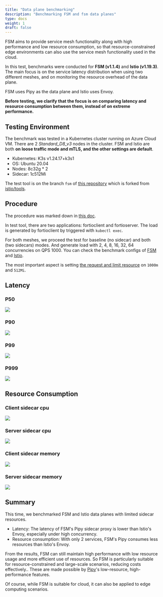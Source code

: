 ```yaml
---
title: "Data plane benchmarking"
description: "Benchmarking FSM and fsm data planes"
type: docs
weight: 1
draft: false
---
```


FSM aims to provide service mesh functionality along with high performance and low resource consumption, so that resource-constrained edge environments can also use the service mesh functionality used in the cloud.

In this test, benchmarks were conducted for **FSM (v1.1.4)** and **Istio (v1.19.3)**. The main focus is on the service latency distribution when using two different meshes, and on monitoring the resource overhead of the data plane.

FSM uses Pipy as the data plane and Istio uses Envoy.

**Before testing, we clarify that the focus is on comparing latency and resource consumption between them, instead of on extreme performance.**

## Testing Environment

The benchmark was tested in a Kubernetes cluster running on Azure Cloud VM. There are 2 *Standard_D8_v3* nodes in the cluster. FSM and Istio are both **on loose traffic mode and mTLS, and the other settings are default**.

* Kubernetes: K3s v1.24.17+k3s1
* OS: Ubuntu 20.04
* Nodes: 8c32g * 2
* Sidecar: 1c512Mi

The test tool is on the branch `fsm` of [this repository](https://github.com/addozhang/istio-tools) which is forked from [istio/tools](https://github.com/istio/tools).

## Procedure

The procedure was marked down in [this doc](https://github.com/addozhang/istio-tools/blob/fsm/perf/benchmark/fsm/README.md).

In test tool, there are two applications: fortioclient and fortioserver. The load is generated by fortioclient by triggered with `kubectl exec`.

For both meshes, we proceed the test for baseline (no sidecar) and both (two sidecars) modes. And generate load with 2, 4, 8, 16, 32, 64 concurrencies on QPS 1000. You can check the benchmark configs of [FSM](https://github.com/addozhang/istio-tools/blob/fsm/perf/benchmark/configs/fsm/fsm_latency.yaml) and [Istio](https://github.com/addozhang/istio-tools/blob/fsm/perf/benchmark/configs/istio/istio_latency.yaml).

The most important aspect is setting [the request and limit resource](https://github.com/addozhang/istio-tools/blob/fsm/perf/benchmark/values.yaml#L9) on `1000m` and `512Mi`.

## Latency

### P50

![](https://github.com/addozhang/istio-tools/assets/2224492/ac37b7a7-bd39-408a-905c-304f4b71a607)

### P90

![](https://github.com/addozhang/istio-tools/assets/2224492/640251a9-adac-40a9-8fa4-1732baef6939)

### P99

![](https://github.com/addozhang/istio-tools/assets/2224492/a7a48403-6013-485a-8177-a5877df80f0c)

### P999

![](https://github.com/addozhang/istio-tools/assets/2224492/5c5eee13-aeba-4755-9617-a3985156964b)

## Resource Consumption

### Client sidecar cpu

![](https://github.com/addozhang/istio-tools/assets/2224492/27454bd5-899b-4cc2-ae91-80c23e89024c)

### Server sidecar cpu

![](https://github.com/addozhang/istio-tools/assets/2224492/875486b8-c7f0-416d-8b63-dc2f82ce30fa)

### Client sidecar memory

![](https://github.com/addozhang/istio-tools/assets/2224492/66d2fbd8-8e83-4374-ba09-467dc88516c3)

### Server sidecar memory

![](https://github.com/addozhang/istio-tools/assets/2224492/69067968-e0de-40df-8ce2-c37b26b76d38)

## Summary

This time, we benchmarked FSM and Istio data planes with limited sidecar resources. 

- Latency: The latency of FSM's Pipy sidecar proxy is lower than Istio's Envoy, especially under high concurrency.
- Resource consumption: With only 2 services, FSM's Pipy consumes less resources than Istio's Envoy.

From the results, FSM can still maintain high performance with low resource usage and more efficient use of resources. So FSM is particularly suitable for resource-constrained and large-scale scenarios, reducing costs effectively.. These are made possible by [Pipy](https://flomesh.io/pipy)'s low-resource, high-performance features.

Of course, while FSM is suitable for cloud, it can also be applied to edge computing scenarios.